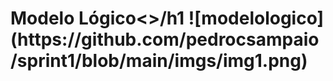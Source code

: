 <h1>Modelo Lógico<>/h1
![modelologico](https://github.com/pedrocsampaio/sprint1/blob/main/imgs/img1.png)
